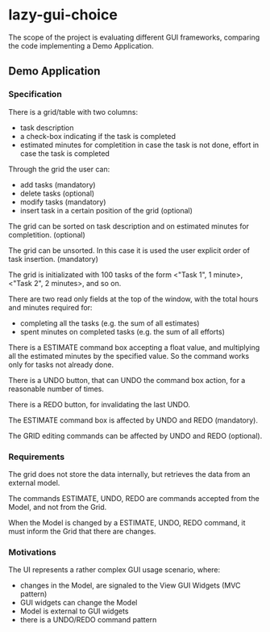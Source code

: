 # lazy-gui-choice

The scope of the project is evaluating different GUI frameworks, comparing the code implementing a Demo Application.

## Demo Application

### Specification

There is a grid/table with two columns:
* task description
* a check-box indicating if the task is completed
* estimated minutes for completition in case the task is not done, effort in case the task is completed

Through the grid the user can:
* add tasks (mandatory)
* delete tasks (optional)
* modify tasks (mandatory)
* insert task in a certain position of the grid (optional)

The grid can be sorted on task description and on estimated minutes for completition. (optional)

The grid can be unsorted. In this case it is used the user explicit order of task insertion. (mandatory)

The grid is initializated with 100 tasks of the form <"Task 1", 1 minute>, <"Task 2", 2 minutes>, and so on.

There are two read only fields at the top of the window, with the total hours and minutes required for:
* completing all the tasks (e.g. the sum of all estimates)
* spent minutes on completed tasks (e.g. the sum of all efforts)

There is a ESTIMATE command box accepting a float value, and multiplying all the estimated minutes by the specified value.
So the command works only for tasks not already done.

There is a UNDO button, that can UNDO the command box action, for a reasonable number of times.

There is a REDO button, for invalidating the last UNDO.

The ESTIMATE command box is affected by UNDO and REDO (mandatory).

The GRID editing commands can be affected by UNDO and REDO (optional).

### Requirements

The grid does not store the data internally, but retrieves the data from an external model. 

The commands ESTIMATE, UNDO, REDO are commands accepted from the Model, and not from the Grid.

When the Model is changed by a ESTIMATE, UNDO, REDO command, it must inform the Grid that there are changes.

### Motivations

The UI represents a rather complex GUI usage scenario, where:
* changes in the Model, are signaled to the View GUI Widgets (MVC pattern)
* GUI widgets can change the Model
* Model is external to GUI widgets 
* there is a UNDO/REDO command pattern

